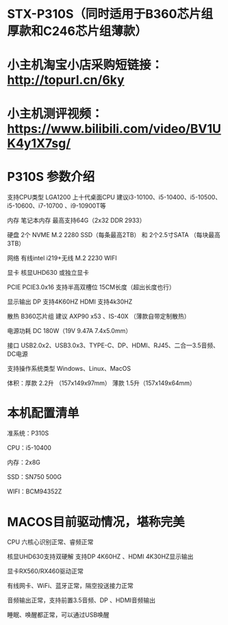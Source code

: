 # STX-P310S（同时适用于B360芯片组厚款和C246芯片组薄款）
	
#  小主机淘宝小店采购短链接：http://topurl.cn/6ky	

#  小主机测评视频：https://www.bilibili.com/video/BV1UK4y1X7sg/

# P310S 参数介绍	
支持CPU类型	LGA1200    上十代桌面CPU 建议i3-10100、i5-10400、i5-10500、i5-10600、i7-10700 、i9-10900T等  

内存	笔记本内存 最高支持64G（2x32 DDR 2933）

硬盘	2个 NVME M.2  2280 SSD（每条最高2TB） 和 2个2.5寸SATA  （每块最高3TB）

网络	有线intel i219+无线 M.2 2230  WIFI

显卡	核显UHD630  或独立显卡

PCIE	PCIE3.0x16   支持半高双槽位 15CM长度（超出长度也行）

显示输出	DP 支持4K60HZ  HDMI 支持4k30HZ

散热	B360芯片组   建议 AXP90 x53 、IS-40X （薄款自带定制散热）

电源功耗	DC 180W（19V 9.47A  7.4x5.0mm）

接口	USB2.0x2、USB3.0x3、TYPE-C、DP、HDMI、RJ45、二合一3.5音频、DC电源

支持操作系统类型	Windows、Linux、MacOS

体积：厚款 2.2升 （157x149x97mm）  薄款 1.5升（157x149x64mm）


# 本机配置清单
准系统：P310S

CPU：i5-10400

内存：2x8G

SSD：SN750 500G

WIFI：BCM94352Z


# MACOS目前驱动情况，堪称完美

CPU 六核心识别正常、睿频正常

核显UHD630支持双硬解  支持DP 4K60HZ 、HDMI 4K30HZ显示输出

显卡RX560/RX460驱动正常

有线网卡、WiFi、蓝牙正常，隔空投送接力正常

音频输出正常，支持前置3.5音频、DP 、HDMI音频输出

睡眠、唤醒都正常，可以通过USB唤醒
